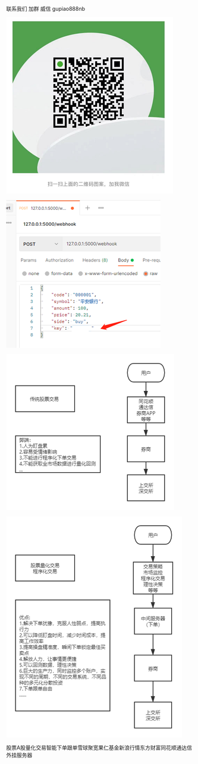
  联系我们 加群  威信 gupiao888nb


![Image text](https://raw.githubusercontent.com/ak4stock/ths_tdx_stock_xueqiu_guoren/main/contact.png)  


![Image text](https://raw.githubusercontent.com/ak4stock/ths_tdx_stock_xueqiu_guoren/main/xiadan.png)    

![Image text](https://github.com/ak4stock/ths_tdx_stock_xueqiu_guoren/raw/main/order1.png)  

![Image text](https://github.com/ak4stock/ths_tdx_stock_xueqiu_guoren/raw/main/order2.png)



  
  
股票A股量化交易智能下单跟单雪球聚宽果仁基金新浪行情东方财富同花顺通达信外挂服务器  
